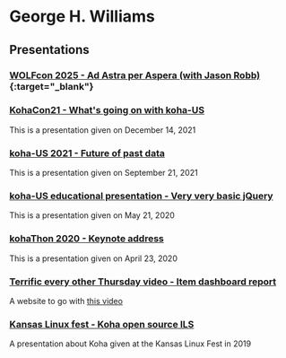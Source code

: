 # George H. Williams

## Presentations

### [WOLFcon 2025 - Ad Astra per Aspera (with Jason Robb)](https://docs.google.com/presentation/d/1lXCrnLuSv_z35IgDfBn-r_WwMEMlu5yPep8m-rysPIQ/edit?usp=sharing){:target="_blank"}

### [KohaCon21 - What's going on with koha-US](/presentations/kohacon.2021/kohacon2021.html)

This is a presentation given on December 14, 2021

### [koha-US 2021 - Future of past data](/presentations/kohaus.2021/past.html)

This is a presentation given on September 21, 2021

### [koha-US educational presentation - Very very basic jQuery](https://basicjquery.hopperdietzel.org/)

This is a presentation given on May 21, 2020

### [kohaThon 2020 - Keynote address](https://www.youtube.com/watch?v=-OK30NZvAL4&t=10865s)

This is a presentation given on April 23, 2020

### [Terrific every other Thursday video - Item dashboard report](https://will1410.github.io/presentations/itemdashboard.html)

A website to go with [this video](https://youtu.be/eY-oGqIQXGA)

### [Kansas Linux fest - Koha open source ILS](http://klf2019.hopperdietzel.org/)

A presentation about Koha given at the Kansas Linux Fest in 2019
